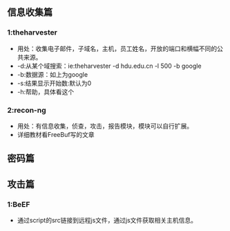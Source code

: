 ## 信息收集篇
###  1:theharvester
* 用处：收集电子邮件，子域名，主机，员工姓名，开放的端口和横幅不同的公共来源。
* -d:从某个域搜索：ie:theharvester -d hdu.edu.cn -l 500 -b google
* -b:数据源：如上为google
* -s:结果显示开始数:默认为0
* -h:帮助，具体看这个
### 2:recon-ng
* 用处：有信息收集，侦查，攻击，报告模块，模块可以自行扩展。
* 详细教材看FreeBuf写的文章
##  密码篇

##  攻击篇
### 1:BeEF
* 通过script的src链接到远程js文件，通过js文件获取相关主机信息。
